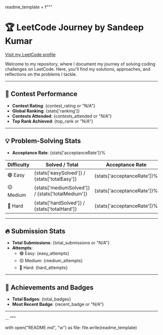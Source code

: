 <!-- Here’s a beautifully structured README for your GitHub repository:

---

# 🏆 LeetCode Journey by Sandeep Kumar  
[Visit my LeetCode profile](https://leetcode.com/u/SKSANDY2396/)  

Welcome to my repository, where I document my journey of solving coding challenges on LeetCode. Here, you'll find my solutions, approaches, and reflections on the problems I tackle.  

---

## 🚀 Contest Performance  
- **Contest Rating**: N/A  
- **Global Ranking**: 731819 / N/A  
- **Contests Attended**: 1  
- **Top Rank Achieved**: 77.84% (100/3,399)  

---

## 💡 Problem-Solving Stats  
- **Acceptance Rate**: 36.82%  
|----------------|---------------------|---------------------|----------------|  
| 🟢 Easy        | 114 / 849          | 36.82%              |
| 🟡 Medium      | 35 / 1779         | 36.82%             |
| 🔴 Hard        | 4 / 788            | 36.82%             |

---

## 🔥 Submission Stats  
- **Total Submissions**: N/A  
- **Attempts**:  
  - 🟢 Easy: 41  
  - 🟡 Medium: 15  
  - 🔴 Hard: 7  

---

## 🏅 Achievements and Badges  
- **Total Badges**: 1  
- **Most Recent Badge**: N/A  

---

## 📚 About This Repository  
This repository contains solutions to various LeetCode problems in the form of `.ipynb` notebooks and other formats. Each solution is accompanied by explanations and alternative approaches (where applicable).  

---

## 🌟 How to Use This Repository  
1. Browse through the directory to find solutions categorized by problem difficulty.  
2. Refer to the explanations provided alongside each solution to enhance your understanding.  
3. Feel free to contribute or suggest improvements!

---

## 💬 Connect with Me  
For suggestions, discussions, or collaboration:  
📧 Email: sandeep.kumar@science.christuniversity.in  
🔗 LeetCode Profile: [SKSANDY2396](https://leetcode.com/u/SKSANDY2396/)  

---
 -->

<!-- 
# 🏆 LeetCode Journey by Sandeep Kumar  
[Visit my LeetCode profile](https://leetcode.com/u/SKSANDY2396/)  

Welcome to my repository, where I document my journey of solving coding challenges on LeetCode. Here, you'll find my solutions, approaches, and reflections on the problems I tackle.  

---

## 🚀 Contest Performance  
- **Contest Rating**: N/A  
- **Global Ranking**: 731819 / N/A  
- **Contests Attended**: 1  
- **Top Rank Achieved**: 77.84% (100/3,399)  

---

## 💡 Problem-Solving Stats  
- **Acceptance Rate**: 36.82%  

| Difficulty | Solved / Total | Acceptance Rate |
|------------|----------------|-----------------|
| 🟢 Easy        | 114 / 849          | 36.82%              |
| 🟡 Medium      | 35 / 1779         | 36.82%             |
| 🔴 Hard        | 4 / 788            | 36.82%             |

---

## 🔥 Submission Stats  
- **Total Submissions**: N/A  
- **Attempts**:  
  - 🟢 Easy: 41  
  - 🟡 Medium: 15  
  - 🔴 Hard: 7  

---

## 🏅 Achievements and Badges  
- **Total Badges**: 1  
- **Most Recent Badge**: N/A  

---

## 📚 About This Repository  
This repository contains solutions to various LeetCode problems in the form of `.ipynb` notebooks and other formats. Each solution is accompanied by explanations and alternative approaches (where applicable).  

---

## 🌟 How to Use This Repository  
1. Browse through the directory to find solutions categorized by problem difficulty.  
2. Refer to the explanations provided alongside each solution to enhance your understanding.  
3. Feel free to contribute or suggest improvements!

---

## 💬 Connect with Me  
For suggestions, discussions, or collaboration:  
📧 Email: sandeep.kumar@science.christuniversity.in  
🔗 LeetCode Profile: [SKSANDY2396](https://leetcode.com/u/SKSANDY2396/)  

---
## 📄 License

This project is licensed under the MIT License. Feel free to fork, modify, and use it as needed! -->

readme_template = f"""
# 🏆 LeetCode Journey by Sandeep Kumar  
[Visit my LeetCode profile](https://leetcode.com/u/SKSANDY2396/)  

Welcome to my repository, where I document my journey of solving coding challenges on LeetCode. Here, you'll find my solutions, approaches, and reflections on the problems I tackle.  

---

## 🚀 Contest Performance  
- **Contest Rating**: {contest_rating or "N/A"}  
- **Global Ranking**: {stats['ranking']}  
- **Contests Attended**: {contests_attended or "N/A"}  
- **Top Rank Achieved**: {top_rank or "N/A"}  

---

## 💡 Problem-Solving Stats  
- **Acceptance Rate**: {stats['acceptanceRate']}%  

| Difficulty | Solved / Total | Acceptance Rate |
|------------|----------------|-----------------|
| 🟢 Easy        | {stats['easySolved']} / {stats['totalEasy']} | {stats['acceptanceRate']}% |
| 🟡 Medium      | {stats['mediumSolved']} / {stats['totalMedium']} | {stats['acceptanceRate']}% |
| 🔴 Hard        | {stats['hardSolved']} / {stats['totalHard']} | {stats['acceptanceRate']}% |

---

## 🔥 Submission Stats  
- **Total Submissions**: {total_submissions or "N/A"}  
- **Attempts**:  
  - 🟢 Easy: {easy_attempts}  
  - 🟡 Medium: {medium_attempts}  
  - 🔴 Hard: {hard_attempts}  

---

## 🏅 Achievements and Badges  
- **Total Badges**: {total_badges}  
- **Most Recent Badge**: {recent_badge or "N/A"}  

---
...
"""

with open("README.md", "w") as file:
    file.write(readme_template)
